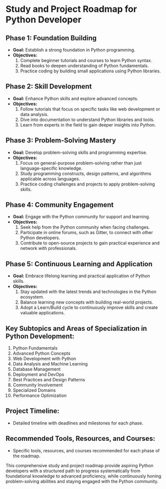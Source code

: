 # Study and Project Roadmap for Python Developer

## Phase 1: Foundation Building
- **Goal:** Establish a strong foundation in Python programming.
- **Objectives:**
  1. Complete beginner tutorials and courses to learn Python syntax.
  2. Read books to deepen understanding of Python fundamentals.
  3. Practice coding by building small applications using Python libraries.

## Phase 2: Skill Development
- **Goal:** Enhance Python skills and explore advanced concepts.
- **Objectives:**
  1. Follow tutorials that focus on specific tasks like web development or data analysis.
  2. Dive into documentation to understand Python libraries and tools.
  3. Learn from experts in the field to gain deeper insights into Python.

## Phase 3: Problem-Solving Mastery
- **Goal:** Develop problem-solving skills and programming expertise.
- **Objectives:**
  1. Focus on general-purpose problem-solving rather than just language-specific knowledge.
  2. Study programming constructs, design patterns, and algorithms applicable across languages.
  3. Practice coding challenges and projects to apply problem-solving skills.

## Phase 4: Community Engagement
- **Goal:** Engage with the Python community for support and learning.
- **Objectives:**
  1. Seek help from the Python community when facing challenges.
  2. Participate in online forums, such as Gitter, to connect with other Python developers.
  3. Contribute to open-source projects to gain practical experience and network with professionals.

## Phase 5: Continuous Learning and Application
- **Goal:** Embrace lifelong learning and practical application of Python skills.
- **Objectives:**
  1. Stay updated with the latest trends and technologies in the Python ecosystem.
  2. Balance learning new concepts with building real-world projects.
  3. Adopt a Learn/Build cycle to continuously improve skills and create valuable applications.

## Key Subtopics and Areas of Specialization in Python Development:
1. Python Fundamentals
2. Advanced Python Concepts
3. Web Development with Python
4. Data Analysis and Machine Learning
5. Database Management
6. Deployment and DevOps
7. Best Practices and Design Patterns
8. Community Involvement
9. Specialized Domains
10. Performance Optimization

## Project Timeline:
- Detailed timeline with deadlines and milestones for each phase.

## Recommended Tools, Resources, and Courses:
- Specific tools, resources, and courses recommended for each phase of the roadmap.

This comprehensive study and project roadmap provide aspiring Python developers with a structured path to progress systematically from foundational knowledge to advanced proficiency, while continuously honing problem-solving abilities and staying engaged with the Python community.